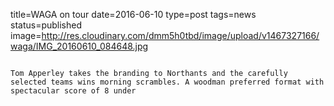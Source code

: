 title=WAGA on tour
date=2016-06-10
type=post
tags=news
status=published
image=http://res.cloudinary.com/dmm5h0tbd/image/upload/v1467327166/waga/IMG_20160610_084648.jpg
~~~~~~

Tom Apperley takes the branding to Northants and the carefully selected teams wins morning scrambles. A woodman preferred format with spectacular score of 8 under